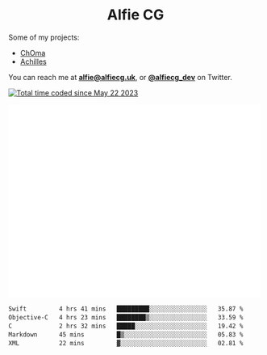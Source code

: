 <h1 align="center">Alfie CG</h1>

Some of my projects:
* [ChOma](https://github.com/opa334/ChOma)
* [Achilles](https://github.com/alfiecg24/Achilles)

You can reach me at **alfie@alfiecg.uk**, or **[@alfiecg_dev](https://twitter.com/alfiecg_dev)** on Twitter.

<a href="https://wakatime.com/@61592169-b9cf-4af8-b6fa-8ac7d4369b01"><img src="https://wakatime.com/badge/user/61592169-b9cf-4af8-b6fa-8ac7d4369b01.svg" alt="Total time coded since May 22 2023" /></a>


<img align="center" src="/github-metrics.svg" alt="Metrics" width="500">

 <!--[![GitHub Streak](https://streak-stats.demolab.com/?user=alfiecg24)](https://git.io/streak-stats)-->

<!--START_SECTION:waka-->

```txt
Swift         4 hrs 41 mins   █████████░░░░░░░░░░░░░░░░   35.87 %
Objective-C   4 hrs 23 mins   ████████▒░░░░░░░░░░░░░░░░   33.59 %
C             2 hrs 32 mins   █████░░░░░░░░░░░░░░░░░░░░   19.42 %
Markdown      45 mins         █▒░░░░░░░░░░░░░░░░░░░░░░░   05.83 %
XML           22 mins         ▓░░░░░░░░░░░░░░░░░░░░░░░░   02.81 %
```

<!--END_SECTION:waka-->
